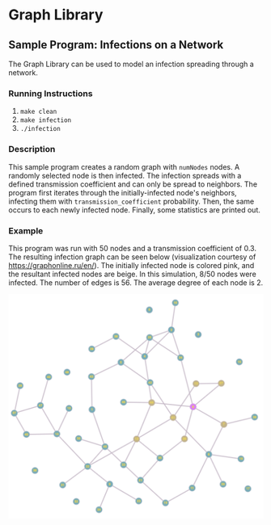 # Graph Library

## Sample Program: Infections on a Network
The Graph Library can be used to model an infection spreading through a network.
### Running Instructions
1. `make clean`
2. `make infection`
3. `./infection`

### Description
This sample program creates a random graph with `numNodes` nodes.
A randomly selected node is then infected.
The infection spreads with a defined transmission coefficient and can only be spread to neighbors.
The program first iterates through the initially-infected node's neighbors, infecting them with `transmission_coefficient` probability.
Then, the same occurs to each newly infected node.
Finally, some statistics are printed out.

### Example
This program was run with 50 nodes and a transmission coefficient of 0.3.
The resulting infection graph can be seen below (visualization courtesy of https://graphonline.ru/en/).
The initially infected node is colored pink, and the resultant infected nodes are beige.
In this simulation, 8/50 nodes were infected.
The number of edges is 56.
The average degree of each node is 2.

![](network.png)
